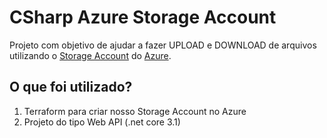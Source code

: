 # CSharp Azure Storage Account

Projeto com objetivo de ajudar a fazer UPLOAD e DOWNLOAD de arquivos utilizando o [Storage Account](https://docs.microsoft.com/pt-br/azure/storage/common/storage-account-overview) do [Azure](https://azure.microsoft.com/pt-br/).

## O que foi utilizado? 

1. Terraform para criar nosso Storage Account no Azure
2. Projeto do tipo Web API (.net core 3.1)
